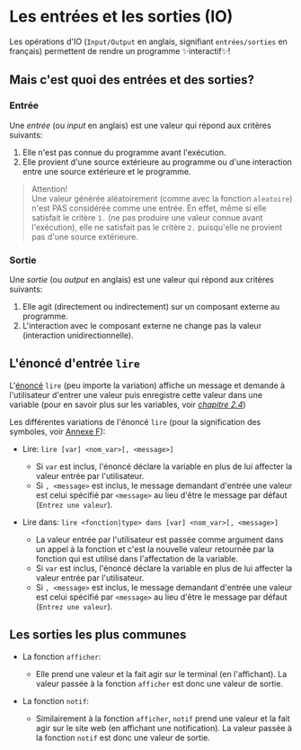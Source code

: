 # Les entrées et les sorties (IO)

Les opérations d'IO (`Input/Output` en anglais, signifiant `entrées/sorties` en français) permettent de rendre un
programme ✨interactif✨!

## Mais c'est quoi des entrées et des sorties?

### Entrée

Une _entrée_ (ou _input_ en anglais) est une valeur qui répond aux critères suivants:

1. Elle n'est pas connue du programme avant l'exécution.
2. Elle provient d'une source extérieure au programme ou d'une interaction entre une source extérieure et le
   programme.

> Attention!  
> Une valeur générée aléatoirement (comme avec la fonction `aleatoire`) n'est PAS considérée comme une entrée. En
> effet,
> même si elle satisfait le critère `1.` (ne pas produire une valeur connue avant l'exécution), elle ne satisfait pas
> le critère `2.` puisqu'elle ne provient pas d'une source extérieure.

### Sortie

Une _sortie_ (ou _output_ en anglais) est une valeur qui répond aux critères suivants:

1. Elle agit (directement ou indirectement) sur un composant externe au programme.
2. L'interaction avec le composant externe ne change pas la valeur (interaction unidirectionnelle).

## L'énoncé d'entrée `lire`

L'[énoncé](../annexe/terminologie.md#les-énoncés) `lire` (peu importe la variation) affiche un message et demande à
l'utilisateur d'entrer une valeur puis enregistre cette valeur dans une variable (pour en savoir plus sur les variables,
voir [_chapitre 2.4_](./variables.md))

Les différentes variations de l'énoncé `lire` (pour la signification des symboles,
voir [Annexe F](../annexe/legende_syntaxe.md)):

* Lire: `lire [var] <nom_var>[, <message>]`
    * Si `var` est inclus, l'énoncé déclare la variable en plus de lui affecter la valeur entrée par l'utilisateur.
    * Si `, <message>` est inclus, le message demandant d'entrée une valeur est celui spécifié par `<message>` au lieu
      d'être le message par défaut (`Entrez une valeur`).

* Lire dans: `lire <fonction|type> dans [var] <nom_var>[, <message>]`
    * La valeur entrée par l'utilisateur est passée comme argument dans un appel à la fonction et c'est la
      nouvelle valeur retournée par la fonction qui est utilisé dans l'affectation de la variable.
    * Si `var` est inclus, l'énoncé déclare la variable en plus de lui affecter la valeur entrée par l'utilisateur.
    * Si `, <message>` est inclus, le message demandant d'entrée une valeur est celui spécifié par `<message>` au
      lieu d'être le message par défaut (`Entrez une valeur`).

## Les sorties les plus communes

* La fonction `afficher`:
    * Elle prend une valeur et la fait agir sur le terminal (en l'affichant). La valeur passée à la
      fonction `afficher` est donc une valeur de sortie.

* La fonction `notif`:
    * Similairement à la fonction `afficher`, `notif` prend une valeur et la fait agir sur le site web (en
      affichant une notification). La valeur passée à la fonction `notif` est donc une valeur de sortie.



